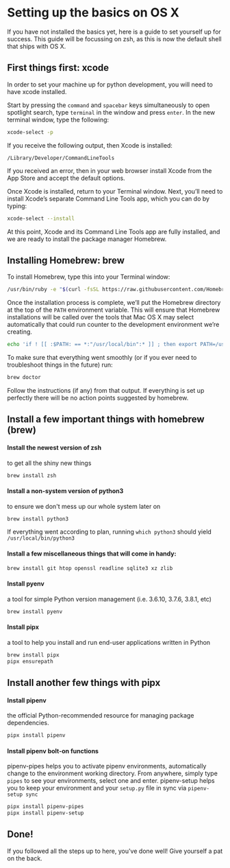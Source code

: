 # Setting up the basics on OS X

If you have not installed the basics yet, here is a guide to set yourself up for success.
This guide will be focussing on zsh, as this is now the default shell that ships with OS X.


## First things first: xcode
In order to set your machine up for python development, you will need to have xcode installed.

Start by pressing the `command` and `spacebar` keys simultaneously to open spotlight search,
type `terminal` in the window and press `enter`.
In the new terminal window, type the following:
```zsh
xcode-select -p
```
If you receive the following output, then Xcode is installed:

```output
/Library/Developer/CommandLineTools
```

If you received an error, then in your web browser install Xcode from the App Store and accept the default options.

Once Xcode is installed, return to your Terminal window. 
Next, you’ll need to install Xcode’s separate Command Line Tools app, which you can do by typing:
```zsh
xcode-select --install
```
At this point, Xcode and its Command Line Tools app are fully installed, 
and we are ready to install the package manager Homebrew.


## Installing Homebrew: brew
To install Homebrew, type this into your Terminal window:
```zsh
/usr/bin/ruby -e "$(curl -fsSL https://raw.githubusercontent.com/Homebrew/install/master/install)"
```
Once the installation process is complete, we’ll put the Homebrew directory at the top of the `PATH` environment variable. 
This will ensure that Homebrew installations will be called over the tools that 
Mac OS X may select automatically that could run counter to the development environment we’re creating.

```zsh
echo 'if ! [[ :$PATH: == *:"/usr/local/bin":* ]] ; then export PATH=/usr/local/bin:$PATH ; fi' >> ~/.zprofile
```

To make sure that everything went smoothly (or if you ever need to troubleshoot things in the future) run:
```zsh
brew doctor
```
Follow the instructions (if any) from that output.  If everything is set up perfectly there will be no action points suggested by homebrew.


## Install a few important things with homebrew (brew)

#### Install the newest version of zsh
to get all the shiny new things
```zsh
brew install zsh
```

#### Install a non-system version of python3
to ensure we don't mess up our whole system later on
```zsh
brew install python3
```
If everything went according to plan, running `which python3` should yield `/usr/local/bin/python3`

#### Install a few miscellaneous things that will come in handy:
```zsh
brew install git htop openssl readline sqlite3 xz zlib
```

#### Install pyenv
a tool for simple Python version management (i.e. 3.6.10, 3.7.6, 3.8.1, etc)
```zsh
brew install pyenv
```

#### Install pipx
a tool to help you install and run end-user applications written in Python
```zsh
brew install pipx
pipx ensurepath
```


## Install another few things with pipx
#### Install pipenv
the official Python-recommended resource for managing package dependencies.
```zsh
pipx install pipenv
```

#### Install pipenv bolt-on functions
pipenv-pipes helps you to activate pipenv environments, automatically change to the environment working directory.
From anywhere, simply type `pipes` to see your environments, select one and enter.
pipenv-setup helps you to keep your environment and your `setup.py` file in sync via `pipenv-setup sync`
```zsh
pipx install pipenv-pipes
pipx install pipenv-setup
```

## Done!
If you followed all the steps up to here, you've done well! Give yourself a pat on the back.
